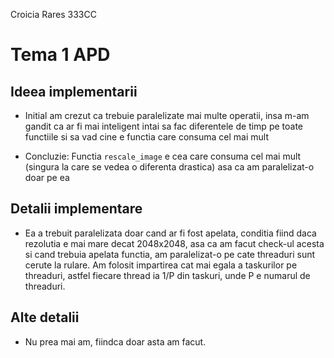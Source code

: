 Croicia Rares 333CC

# Tema 1 APD

## Ideea implementarii

- Initial am crezut ca trebuie paralelizate mai multe operatii, insa m-am gandit
ca ar fi mai inteligent intai sa fac diferentele de timp pe toate functiile si sa
vad cine e functia care consuma cel mai mult

- Concluzie: Functia `rescale_image` e cea care consuma cel mai mult (singura la care se vedea o diferenta drastica)
asa ca am paralelizat-o doar pe ea

## Detalii implementare

- Ea a trebuit paralelizata doar cand ar fi fost apelata, conditia fiind
daca rezolutia e mai mare decat 2048x2048, asa ca am facut check-ul acesta
si cand trebuia apelata functia, am paralelizat-o pe cate threaduri sunt
cerute la rulare. Am folosit impartirea cat mai egala a taskurilor pe threaduri,
astfel fiecare thread ia 1/P din taskuri, unde P e numarul de threaduri.

## Alte detalii

- Nu prea mai am, fiindca doar asta am facut.

